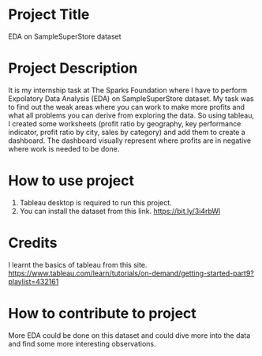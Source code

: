 # Project Title
EDA on SampleSuperStore dataset
# Project Description
It is my internship task at The Sparks Foundation where I have to perform Expolatory Data Analysis (EDA) on SampleSuperStore dataset. My task was to find out the weak areas where you can work to make more profits and what all problems you can derive from exploring the data. So using tableau, I created some worksheets (profit ratio by geography, key performance indicator, profit ratio by city, sales by category) and add them to create a dashboard. The dashboard visually represent where profits are in negative where work is needed to be done.
# How to use project
1. Tableau desktop is required to run this project.
2. You can install the dataset from this link. https://bit.ly/3i4rbWl
# Credits
I learnt the basics of tableau from this site. https://www.tableau.com/learn/tutorials/on-demand/getting-started-part9?playlist=432161
# How to contribute to project
More EDA could be done on this dataset and could dive more into the data and find some more interesting observations.
